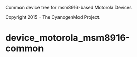 Common device tree for msm8916-based Motorola Devices

Copyright 2015 - The CyanogenMod Project.
# device_motorola_msm8916-common
